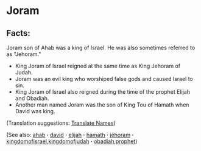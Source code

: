 # Joram #

## Facts: ##

Joram son of Ahab was a king of Israel. He was also sometimes referred to as "Jehoram."

* King Joram of Israel reigned at the same time as King Jehoram of Judah.
* Joram was an evil king who worshiped false gods and caused Israel to sin.
* King Joram of Israel also reigned during the time of the prophet Elijah and Obadiah.
* Another man named Joram was the son of King Tou of Hamath when David was king.

(Translation suggestions: [Translate Names](https://git.door43.org/Door43/en-ta-translate-vol1/src/master/content/translate_names.md))

(See also: [ahab](../other/ahab.md) **·** [david](../other/david.md) **·** [elijah](../other/elijah.md) **·** [hamath](../other/hamath.md) **·** [jehoram](../other/jehoram.md) **·** [kingdomofisrael](../other/kingdomofisrael.md),[kingdomofjudah](../other/kingdomofjudah.md) **·** [obadiah](../other/obadiah.md),[prophet](../kt/prophet.md))

## 